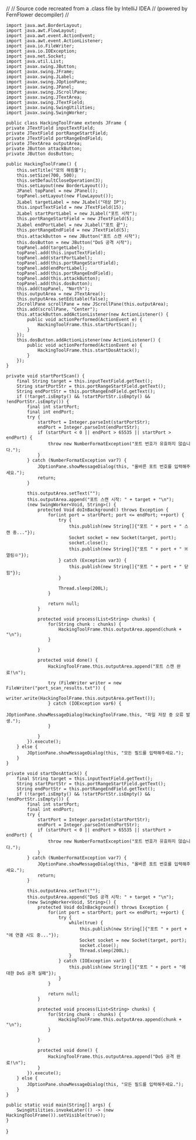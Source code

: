 //
// Source code recreated from a .class file by IntelliJ IDEA
// (powered by FernFlower decompiler)
//

    import java.awt.BorderLayout;
    import java.awt.FlowLayout;
    import java.awt.event.ActionEvent;
    import java.awt.event.ActionListener;
    import java.io.FileWriter;
    import java.io.IOException;
    import java.net.Socket;
    import java.util.List;
    import javax.swing.JButton;
    import javax.swing.JFrame;
    import javax.swing.JLabel;
    import javax.swing.JOptionPane;
    import javax.swing.JPanel;
    import javax.swing.JScrollPane;
    import javax.swing.JTextArea;
    import javax.swing.JTextField;
    import javax.swing.SwingUtilities;
    import javax.swing.SwingWorker;

    public class HackingToolFrame extends JFrame {
    private JTextField inputTextField;
    private JTextField portRangeStartField;
    private JTextField portRangeEndField;
    private JTextArea outputArea;
    private JButton attackButton;
    private JButton dosButton;

    public HackingToolFrame() {
        this.setTitle("모의 해킹툴");
        this.setSize(700, 500);
        this.setDefaultCloseOperation(3);
        this.setLayout(new BorderLayout());
        JPanel topPanel = new JPanel();
        topPanel.setLayout(new FlowLayout());
        JLabel targetLabel = new JLabel("대상 IP");
        this.inputTextField = new JTextField(15);
        JLabel startPortLabel = new JLabel("포트 시작");
        this.portRangeStartField = new JTextField(5);
        JLabel endPortLabel = new JLabel("포트 끝");
        this.portRangeEndField = new JTextField(5);
        this.attackButton = new JButton("포트 스캔 시작");
        this.dosButton = new JButton("DoS 공격 시작");
        topPanel.add(targetLabel);
        topPanel.add(this.inputTextField);
        topPanel.add(startPortLabel);
        topPanel.add(this.portRangeStartField);
        topPanel.add(endPortLabel);
        topPanel.add(this.portRangeEndField);
        topPanel.add(this.attackButton);
        topPanel.add(this.dosButton);
        this.add(topPanel, "North");
        this.outputArea = new JTextArea();
        this.outputArea.setEditable(false);
        JScrollPane scrollPane = new JScrollPane(this.outputArea);
        this.add(scrollPane, "Center");
        this.attackButton.addActionListener(new ActionListener() {
            public void actionPerformed(ActionEvent e) {
                HackingToolFrame.this.startPortScan();
            }
        });
        this.dosButton.addActionListener(new ActionListener() {
            public void actionPerformed(ActionEvent e) {
                HackingToolFrame.this.startDosAttack();
            }
        });
    }

    private void startPortScan() {
        final String target = this.inputTextField.getText();
        String startPortStr = this.portRangeStartField.getText();
        String endPortStr = this.portRangeEndField.getText();
        if (!target.isEmpty() && !startPortStr.isEmpty() && !endPortStr.isEmpty()) {
            final int startPort;
            final int endPort;
            try {
                startPort = Integer.parseInt(startPortStr);
                endPort = Integer.parseInt(endPortStr);
                if (startPort < 0 || endPort > 65535 || startPort > endPort) {
                    throw new NumberFormatException("포트 번호가 유효하지 않습니다.");
                }
            } catch (NumberFormatException var7) {
                JOptionPane.showMessageDialog(this, "올바른 포트 번호를 입력해주세요.");
                return;
            }

            this.outputArea.setText("");
            this.outputArea.append("포트 스캔 시작: " + target + "\n");
            (new SwingWorker<Void, String>() {
                protected Void doInBackground() throws Exception {
                    for(int port = startPort; port <= endPort; ++port) {
                        try {
                            this.publish(new String[]{"포트 " + port + " 스캔 중..."});
                            Socket socket = new Socket(target, port);
                            socket.close();
                            this.publish(new String[]{"포트 " + port + " ※열림※"});
                        } catch (Exception var3) {
                            this.publish(new String[]{"포트 " + port + " 닫힘"});
                        }

                        Thread.sleep(200L);
                    }

                    return null;
                }

                protected void process(List<String> chunks) {
                    for(String chunk : chunks) {
                        HackingToolFrame.this.outputArea.append(chunk + "\n");
                    }

                }

                protected void done() {
                    HackingToolFrame.this.outputArea.append("포트 스캔 완료!\n");

                    try (FileWriter writer = new FileWriter("port_scan_results.txt")) {
                        writer.write(HackingToolFrame.this.outputArea.getText());
                    } catch (IOException var6) {
                        JOptionPane.showMessageDialog(HackingToolFrame.this, "파일 저장 중 오류 발생.");
                    }

                }
            }).execute();
        } else {
            JOptionPane.showMessageDialog(this, "모든 필드를 입력해주세요.");
        }
    }

    private void startDosAttack() {
        final String target = this.inputTextField.getText();
        String startPortStr = this.portRangeStartField.getText();
        String endPortStr = this.portRangeEndField.getText();
        if (!target.isEmpty() && !startPortStr.isEmpty() && !endPortStr.isEmpty()) {
            final int startPort;
            final int endPort;
            try {
                startPort = Integer.parseInt(startPortStr);
                endPort = Integer.parseInt(endPortStr);
                if (startPort < 0 || endPort > 65535 || startPort > endPort) {
                    throw new NumberFormatException("포트 번호가 유효하지 않습니다.");
                }
            } catch (NumberFormatException var7) {
                JOptionPane.showMessageDialog(this, "올바른 포트 번호를 입력해주세요.");
                return;
            }

            this.outputArea.setText("");
            this.outputArea.append("DoS 공격 시작: " + target + "\n");
            (new SwingWorker<Void, String>() {
                protected Void doInBackground() throws Exception {
                    for(int port = startPort; port <= endPort; ++port) {
                        try {
                            while(true) {
                                this.publish(new String[]{"포트 " + port + "에 연결 시도 중..."});
                                Socket socket = new Socket(target, port);
                                socket.close();
                                Thread.sleep(200L);
                            }
                        } catch (IOException var3) {
                            this.publish(new String[]{"포트 " + port + "에 대한 DoS 공격 실패"});
                        }
                    }

                    return null;
                }

                protected void process(List<String> chunks) {
                    for(String chunk : chunks) {
                        HackingToolFrame.this.outputArea.append(chunk + "\n");
                    }

                }

                protected void done() {
                    HackingToolFrame.this.outputArea.append("DoS 공격 완료!\n");
                }
            }).execute();
        } else {
            JOptionPane.showMessageDialog(this, "모든 필드를 입력해주세요.");
        }
    }

    public static void main(String[] args) {
        SwingUtilities.invokeLater(() -> (new HackingToolFrame()).setVisible(true));
    }
}

